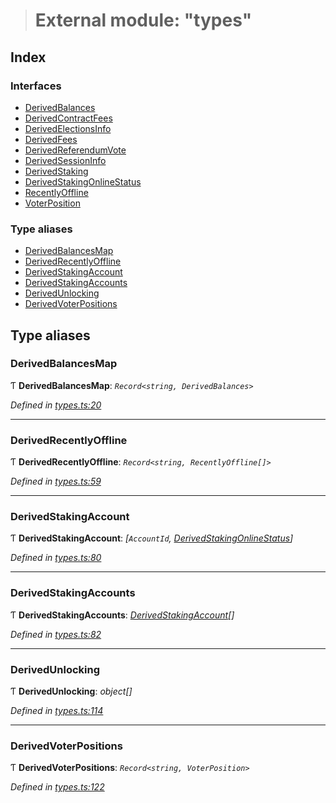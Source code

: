 > # External module: "types"

## Index

### Interfaces

* [DerivedBalances](../interfaces/_types_.derivedbalances.md)
* [DerivedContractFees](../interfaces/_types_.derivedcontractfees.md)
* [DerivedElectionsInfo](../interfaces/_types_.derivedelectionsinfo.md)
* [DerivedFees](../interfaces/_types_.derivedfees.md)
* [DerivedReferendumVote](../interfaces/_types_.derivedreferendumvote.md)
* [DerivedSessionInfo](../interfaces/_types_.derivedsessioninfo.md)
* [DerivedStaking](../interfaces/_types_.derivedstaking.md)
* [DerivedStakingOnlineStatus](../interfaces/_types_.derivedstakingonlinestatus.md)
* [RecentlyOffline](../interfaces/_types_.recentlyoffline.md)
* [VoterPosition](../interfaces/_types_.voterposition.md)

### Type aliases

* [DerivedBalancesMap](_types_.md#derivedbalancesmap)
* [DerivedRecentlyOffline](_types_.md#derivedrecentlyoffline)
* [DerivedStakingAccount](_types_.md#derivedstakingaccount)
* [DerivedStakingAccounts](_types_.md#derivedstakingaccounts)
* [DerivedUnlocking](_types_.md#derivedunlocking)
* [DerivedVoterPositions](_types_.md#derivedvoterpositions)

## Type aliases

###  DerivedBalancesMap

Ƭ **DerivedBalancesMap**: *`Record<string, DerivedBalances>`*

*Defined in [types.ts:20](https://github.com/polkadot-js/api/blob/07b89e7/packages/api-derive/src/types.ts#L20)*

___

###  DerivedRecentlyOffline

Ƭ **DerivedRecentlyOffline**: *`Record<string, RecentlyOffline[]>`*

*Defined in [types.ts:59](https://github.com/polkadot-js/api/blob/07b89e7/packages/api-derive/src/types.ts#L59)*

___

###  DerivedStakingAccount

Ƭ **DerivedStakingAccount**: *[`AccountId`, [DerivedStakingOnlineStatus](../interfaces/_types_.derivedstakingonlinestatus.md)]*

*Defined in [types.ts:80](https://github.com/polkadot-js/api/blob/07b89e7/packages/api-derive/src/types.ts#L80)*

___

###  DerivedStakingAccounts

Ƭ **DerivedStakingAccounts**: *[DerivedStakingAccount](_types_.md#derivedstakingaccount)[]*

*Defined in [types.ts:82](https://github.com/polkadot-js/api/blob/07b89e7/packages/api-derive/src/types.ts#L82)*

___

###  DerivedUnlocking

Ƭ **DerivedUnlocking**: *object[]*

*Defined in [types.ts:114](https://github.com/polkadot-js/api/blob/07b89e7/packages/api-derive/src/types.ts#L114)*

___

###  DerivedVoterPositions

Ƭ **DerivedVoterPositions**: *`Record<string, VoterPosition>`*

*Defined in [types.ts:122](https://github.com/polkadot-js/api/blob/07b89e7/packages/api-derive/src/types.ts#L122)*